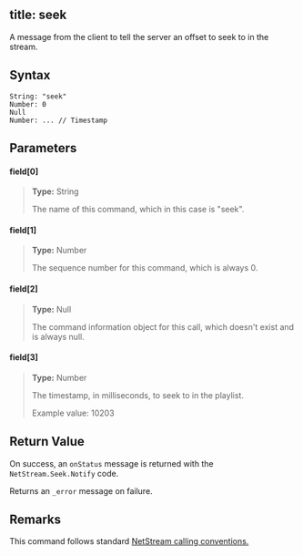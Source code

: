 title: seek
--------------------------

A message from the client to tell the server an offset to seek to in the stream.

## Syntax ##

```
String: "seek"
Number: 0
Null
Number: ... // Timestamp
```

## Parameters ##
#### field[0] ####
> **Type:** String
>
> The name of this command, which in this case is "seek".

#### field[1] ####
> **Type:** Number
>
> The sequence number for this command, which is always 0.

#### field[2] ####
> **Type:** Null
>
> The command information object for this call, which doesn't exist and is always null.

#### field[3] ####
> **Type:** Number
>
> The timestamp, in milliseconds, to seek to in the playlist.
>
> Example value: 10203


## Return Value ##
On success, an `onStatus` message is returned with the `NetStream.Seek.Notify` code.

Returns an `_error` message on failure.

## Remarks ##
This command follows standard [NetStream calling conventions.](/Reference/Common_RPC_Calls/NetStream/index.html)
